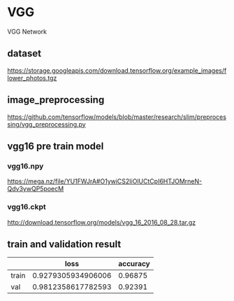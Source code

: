 # VGG
VGG Network 
## dataset
https://storage.googleapis.com/download.tensorflow.org/example_images/flower_photos.tgz
## image_preprocessing
https://github.com/tensorflow/models/blob/master/research/slim/preprocessing/vgg_preprocessing.py
## vgg16 pre train model
### vgg16.npy
https://mega.nz/file/YU1FWJrA#O1ywiCS2IiOlUCtCpI6HTJOMrneN-Qdv3ywQP5poecM
### vgg16.ckpt
http://download.tensorflow.org/models/vgg_16_2016_08_28.tar.gz


## train and validation result
| |loss| accuracy
---|---|---
train| 0.9279305934906006|0.96875
val| 0.9812358617782593|0.92391



